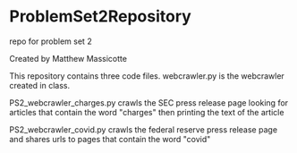 # ProblemSet2Repository
 repo for problem set 2
 
 Created by Matthew Massicotte
 
This repository contains three code files.  webcrawler.py is the webcrawler created in class.

PS2_webcrawler_charges.py crawls the SEC press release page looking for articles that contain the word "charges" then printing the text of the article

PS2_webcrawler_covid.py crawls the federal reserve press release page and shares urls to pages that contain the word "covid"

